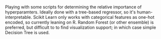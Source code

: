 Playing with some scripts for determining the relative importance of hyperparamters. Ideally done with a tree-based
regressor, so it's human-interpretable. Scikit Learn only works with categorical features as one-hot encoded, so
currently leaning on R. Random Forest (or other ensemble) is preferred, but difficult to to find visualization support;
in which case simple Decision Tree is used.